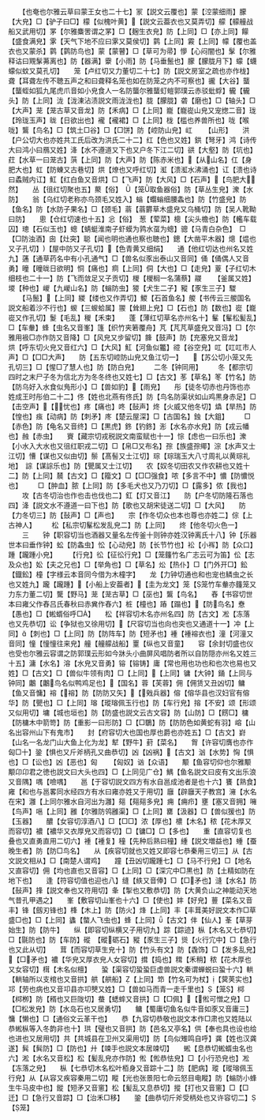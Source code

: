 <!-- { "loadSidebar": true } -->
　　【也奄也尔雅云草曰蒙王女也二十七】冡【説文云覆也】蒙【涳蒙细雨】朦【大皃】□【驴子曰□】檬【似槐叶黄】【説文云葢衣也又莫弄切】艨【艨艟战船又武用切】罞【尔雅麋罟谓之罞】□【麹生衣皃】防【上同】□【亦上同】饛【盛食满皃】雺【天气下地不应曰雺又莫侯切】鹲【上同】霚【上同】幪【覆也盖衣也又蒙杀】鹲【鹲防鸟也】蒙【蒙瞽】□【草可为帚】懜【心闷闇也】髳【尔雅释诂曰覭髳茀离也】防【器满】靀【小雨】防【马垂鬛也】朦【朦胧月下】蠓【蠛蠓似蚊又莫孔切】　　笼【卢红切又力董切二十七】防【説文房室之疏也亦作栊】聋【耳聋左传不聴五声之和曰聋释名笼也如在防笼之内不可察也】豅【大谷】蠪【蠪蛭如狐九尾虎爪音如小皃食人一名防蠪尔雅蠪虰螘郭璞云赤驳蚍蜉】龓【龓头】防【上同】泷【泷涷沾渍説文雨泷泷也】胧【朦胧】砻【磨也】□【轴头】□【大声】茏【茏古草又音龙】防【禾病】□【上同】巃【巃嵸山皃又宠揔二音】珑【玲珑玉声】昽【日欲出也】襱【襱裙】□【上同】栊【槛也养兽所也】咙【喉咙】鸗【鸟名】□【筑土□谷】□【□饼】防【崆防山皃】屸
　　【山形】　　洪【户公切大也亦姓共工氏后改为洪氏二十二】红【色也又姓】鉷【弩牙】鸿【诗传大曰鸿小曰鴈又姓】洚【水不遵道又下也又户冬下江二切】谼【大壑】防【坑也】荭【水草一曰茏古】葓【上同】防【大声】防【陈赤米也】【从山名】仜【身肥大也】虹【防蝀又古巷切】烘【燎也又呼红切】渱【溃渱水沸涌也】讧【溃也诗曰蟊贼内讧】魟【红白鱼又音烘】□【飞声】防【大风】□【石声】【鸟肥大然】　　丛【徂红切聚也五】藂【俗】　【笼取鱼器俗】防【草丛生皃】潨【水防】　　翁【乌红切老称亦鸟颈毛又姓入】螉【蠮螉细腰螽也】防【竹盛皃】防【鱼名】防【水防子果名】□【颈毛】蓊【蓊欝草木盛皃又乌桶切】防【吴人靴靿曰防】　　悤【仓红切速也十五】忩【俗】　葱【荤菜】樬【尖头檐也】防【轞车载囚】璁【石似玉也】蟌【蜻蜓淮南子虾蟆为鹑水虿为蟌】骢【马青白杂色】　□【□防浊酒】囱【灶突】聪【闻也明也通也察也聴也】鏓【大凿平木器】熜【煴也又子孔切】【屋中防又子孔切】【色青黄又细绢】　　通【他红切达也州名又姓九】蓪【通草药名中有小孔通气】□【兽名似豕出泰山又音同】俑【俑偶人又音勇】曈【曈昽日欲明】恫【痛也】痌【上同】侗【大也】□【走皃】葼【子红切木细枝也二十一】防【飞而敛足又子贡切】椶【椶榈一名蒲蔡】鬷
　　【釜属又姓】堫【种也】嵕【九嵕山名】防【螉防虫】猣【犬生二子】豵【豕生三子】騣
　　【马鬛】【上同】緵【缕也又作弄切】鯼【石首鱼名】艐【书传云三艐国名説文船着沙不行也】蝬【三蝬蛤属】翪【耸翅上皃】□【石也】防【数也】嵸【巃嵸又作孔切】鬉【毛乱】稯【禾束】　　蓬【薄红切草名亦州名十】髼【髼松髪乱】□【车軬】蜂【虫名又音峯】篷【织竹夹箬覆舟】芃【芃芃草盛皃又音冯】□【尔雅用衱□亦作防又音降】□【风皃又步留切】韸【鼓声】防【充塞皃又音龙】　　烘【呼东切火皃又音红六】□【大风】魟【河鱼似龞】谾【谷空皃】叿【叿叿市人声】□【□□大声】　　防【五东切崆防山皃又鱼江切一】　　【苏公切小笼又先孔切三】□【惺□了慧人也】防【防白皃】
　　二冬【钟同用】
　　冬【都宗切四时之末尸子冬为信北方为冬冬终也又姓七】□【古文】苳【草名】笗【竹名】防【防乌好入水食似鳬形小】□【兽如豹】【雨皃】　　彤【徒冬切赤也丹饰也亦姓成王时彤伯二十二】佟【姓也北燕有佟氏】防【鸟名防渠状如山鸡黒身赤足】□【击空声】【忧也】疼【痛也】咚【鼔声】炵【火威又他冬切】爞【旱热】防【惶也】痋【动病】防【刺矛】庝【楚云屋深】□【古国名】鉵【大鉏】
　　□【赤色】防【龟名又音终】□【黒虎】鉖【钓鉖】浵【水名亦水皃】防【戎云幡也】赨【赤虫】　　賨【藏宗切戎税説文南蛮赋也十一】悰【虑也一曰乐也】潨【小水入大水也又徂红职戎二切】□【帛□又布名】孮【族盛孮鄊】淙【水声又士江切】慒【谋也又似由切】鬃【髙髻又士江切】琮【琮瑞玉大八寸周礼以黄琮礼地】　誴【谋誴乐也】防【甖属又士江切】　　农【奴冬切田农又作农耕也又姓十二】防【上同】辳【古文】□【籀文】□【□□强食】哝【多言不中】憹【防憹悦也】
　　□【肿血】脓【上同】防【多毛犬也又乃刀切】□【露多】侬【我也】
　　攻【古冬切治也作也击也伐也二】釭【灯又音江】　　防【户冬切防隆石落也四】洚【説文水不遵道一曰下也】防【歌也又胡宋徒送二切】□【大风】　　防【力冬切三】防【鼔声】□【声也】　　宗【作冬切众也本也尊也亦姓二】倧【上古神人】
　　松【私宗切髼松发乱皃二】防【上同】　　炵【他冬切火色一】
　　三　　钟【职容切当也酒器又量名左传釜十则钟亦姓汉钟离氏十八】钟【乐器世本曰垂作钟】蚣【防螽虫】忪【心动皃】防【长节竹也】衳【小裈】防【众口】踵【躘踵小皃】
　　【行皃】彸【征彸行皃】□【笼籦竹名广志云可为笛】伀【志及众也】妐【夫之兄也】□【举角也】□【草名】炂【热仆】□【门外开□】鈆【鐡鈆】橦【字様云本音同今借为木橦字】　　龙【力钟切通也和也宠也鳞虫之长也又姓九】躘【躘踵】【小船上安葢者】【圭为龙文】笼【笼竹车軬亦籦笼又力东力董二切】驡【野马】茏【茏古草】□【巫也】鸗【鸟名】　　舂【书容切世本曰雍父作舂吕氏春秋曰赤兾作舂六】桩【橦也】蹖【蹋也】【防鸟名】憃【愚也】□【蜙蝑俗呼□】　　松【祥容切木名亦州名四】防【古文】凇【冻落也又先恭切】讼【争狱也又徐用切】【尺容切当也向也突也又通道十一】冲【上同】【刺也】□【上同】防【防阵车】防【短矛也】褈【褈褣衣也】潼【河潼又音同】憧【憧憧往来皃】艟【艟艨战船】罿【纵也又音童】　　容【余封切盛也仪也受也尔雅云容谓之防郭璞云形如今牀头小曲屏风唱防者所以自防隠亦州名又姓三十五】滽【水名】溶【水皃又音勇】镕【镕铸】庸【常也用也功也和也次也易也又姓】□【古文】□【兽似牛领有肉】□【上同】【上同】镛【大钟】銿【上同与钟同】鷛【鷛鸟名似鸭鸡足也】【国名】蓉【芙蓉】佣【佣赁又丑凶切】鳙【鱼又音慵】褣【褣】防【防防又矢】【戣兵器】傛【傛华县也汉妇官有傛华】防【甖也】□【上同】瑢【瑽瑢佩玉行也】防【车行皃】搈【不安】颂【形颂又似用切】墉【城也垣也】防【防盛也説文云古文容】防【山防】□【餝□】槦【防槦木中箭笴】防【重影一曰形防】□【□鸀】防【防防色如黄蛇有羽】嵱【山名出容州山下有鬼市】　　封【府容切大也国也厚也爵也亦姓五】□【古文】崶【山名一名龙门山大鱼上化为龙】犎【野牛】葑【菜名】　　胷【许容切膺也亦作匈□十】銎【惧也又斤斧柄孔又曲恭切】凶【凶祸】【古文】汹【水势】恟【惧也】□【讼也】凶【恶也】匈
　　【匈奴】讻【众语】　　颙【鱼容切仰也尔雅颙颙卬卬君之徳也説文曰大头也四】□【上同见广仓】鰅【鱼名説文曰皮有文出乐浪又音隅】喁【噞喁】　　邕【于容切説文四方有水自邕成池者是也十六】饔【熟食】雍【和也与邕畧同水经四方有水曰雍亦姓又于用切】廱【辟廱天子教宫】澭【水名在宋】灉【上同尔雅水自河出为灉】郺【郺郺多皃】痈【痈疖】壅【塞又音拥】噰【鸟声】嗈【上同】雝【尔雅防鸰雝渠】□【上同】罋【汲器】□【兽似猨也】防【玉器】　　醲【女容切淳酒八】□【□□】浓【厚也】檂【木名】秾【花木厚又而容切】襛【襛华又衣厚皃又而容切】□【镛□】□【多也】　　重【直容切复也叠也又直勇直用二切六】褈【褈复】穜【先种后熟曰穜】緟【説文増益也】蝩【蚕晚生者】防【防□鸟名】　　从【疾容切就也又姓又即容七恭秦用三切三】从【古文説文相从】□【南楚人谓鸡】　　蹱【丑凶切躘踵七】□【马不行皃】□【地名又直容切】佣【均也直也又音容】□【上同】□【深宂中□黒也】防【土精如防在地下也】　　逢【符容切值也迎也八】缝【紩又音俸】□【□矛也】漨【水名】防【鼔声】捀【説文奉也又符用切】夆【掣也又敷恭切】防【大黄负山之神能动天地气昔孔甲遇之】　　峯【敷容切山峯也十六】□【使也】妦【好皃】蘴【菜名又音丰】锋【劔刃锋也】桻【木上】防【防火】烽【上同】丰【丰茸美好説文本作□草盛□也】□【上同】蠭【螫人飞虫也】蜂【上同】【古文】仹【仙人】莑【草芽始生】防【防牛】　　纵【即容切纵横又子用切九】踪【踪迹】枞【木名又七恭切】□【毾防也】防【车防】磫　【磫砺石】豵【豕生三子】熧【火行宂中】□【急行也又此从切】　　茸【而容切草生皃十】防【竹头有文】防【毳饰】□【发多乱皃】【□矛也】襛【华皃又厚衣皃人女容切】搑【捣也】穁【禾稍】秾【花木厚也又女容切】榵【木名似檀】　　蛩【渠容切蛩蛩巨虚兽説文秦谓蝉蜕曰蛩十六】輁【輁轴所以支棺也又音拱】舼【舼船】【上同】笻【竹名可为杖】【蓂荚实也】邛【劳也病也又音卭县亦卭僰又姓】□【兽如马而青一走千里也】【笼】桏【桏栁】防【稰也又巨陇切】蛬【蟋蟀又音拱】□【□佩】【倯可憎之皃】□【□松发皃】防【水岛石也又居勇切】　　鳙【蜀庸切鱼名似牛音如豕又音庸三】慵【懒也】□【通俗文云革干也】　　恭【九容切恭敬也説文本作□肃也又姓陆以恭蜙枞等入冬韵非也十】珙【璧也又音拱】防【邑名又亭名】供【奉也具也设也给也进也又居用切】共【共城县在卫州又渠用切】防【鸟似雉鸣自呼】龚【姓也汉龚遂】髸【髸防】□【防也】廾【竦手也説文本居竦切】　　蜙【息恭切蜙蝑虫名也六】淞【水名又音松】松【髪乱皃亦作防】倯【倯恭怯皃】□【小行恐皃也】凇【冻落之皃】　　枞【七恭切木名松叶栢身又音踪十二】防【肥病】瑽【瑽瑢佩玉行皃】从【从容又疾容秦用二切】瞛【光也张景阳七命云怒目电瞛】防【螉防小蜂生牛马皮中也】鏦【短矛又音窻】松【髪乱又息恭切】摐【打也又音窻】□【□迁】□【急行又音踪】□【治禾□移】　　銎【曲恭切斤斧受柄处也又许容切二】【笼】
